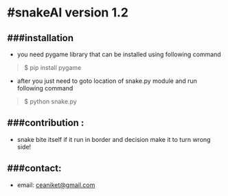 #snakeAI version 1.2 
===================

###installation 
---------------
- you need pygame library that can be installed using following command

> $ pip install pygame

- after you just need to goto location of snake.py module and run following command

> $ python snake.py

###contribution :
--------------
- snake bite itself if it run in border and decision make it to turn wrong side!

	
###contact:
----------
- email: ceaniket@gmail.com




